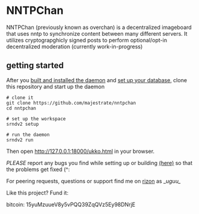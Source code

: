 # NNTPChan #

NNTPChan (previously known as overchan) is a decentralized imageboard that uses nntp to synchronize content between many different servers. It utilizes cryptograpghicly signed posts to perform optional/opt-in decentralized moderation (currently work-in-progress)

## getting started ##

After you [built and installed the daemon](doc/build.md) and [set up your database](doc/database.md), clone this repository and start up the daemon

    # clone it
    git clone https://github.com/majestrate/nntpchan
    cd nntpchan

    # set up the workspace
    srndv2 setup
    
    # run the daemon
    srndv2 run

Then open http://127.0.0.1:18000/ukko.html in your browser.

*PLEASE* report any bugs you find while setting up or building [(here)](https://github.com/majestrate/nntpchan/issues) so that the problems get fixed (^:

For peering requests, questions or support find me on [rizon](https://qchat.rizon.net/?channels=#nntpchan) as \__uguu\__


Like this project? Fund it:

bitcoin: 15yuMzuueV8y5vPQQ39ZqQVz5Ey98DNrjE

